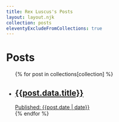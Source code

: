 ```yaml
---
title: Rex Luscus's Posts
layout: layout.njk
collection: posts
eleventyExcludeFromCollections: true
---
```


<h1>Posts</h1>

<ul>
{% for post in collections[collection] %}
<li>
    <a href={{post.url}}>
        <h2>{{post.data.title}}</h2>
        <span class=date><span class=label>Published: </span>{{post.date | date}}</span>
    </a>
</li>
{% endfor %}
</ul>